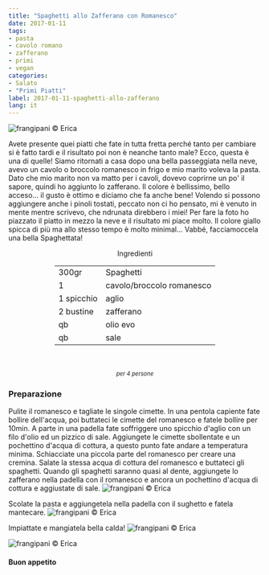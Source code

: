 ```yaml
---
title: "Spaghetti allo Zafferano con Romanesco"
date: 2017-01-11
tags:
- pasta
- cavolo romano
- zafferano
- primi
- vegan
categories:
- Salato
- "Primi Piatti"
label: 2017-01-11-spaghetti-allo-zafferano
lang: it
---
```

![](header.jpg "frangipani © Erica")

Avete presente quei piatti che fate in tutta fretta perché tanto per cambiare si è fatto tardi e il risultato poi non è neanche tanto male? Ecco, questa è una di quelle! Siamo ritornati a casa dopo una bella passeggiata nella neve, avevo un cavolo o broccolo romanesco in frigo e mio marito voleva la pasta. Dato che mio marito non va matto per i cavoli, dovevo coprirne un po' il sapore, quindi ho aggiunto lo zafferano. Il colore è bellissimo, bello acceso... il gusto è ottimo e diciamo che fa anche bene! Volendo si possono aggiungere anche i pinoli tostati, peccato non ci ho pensato, mi è venuto in mente mentre scrivevo, che ndrunata direbbero i miei! Per fare la foto ho piazzato il piatto in mezzo la neve e il risultato mi piace molto. Il colore giallo spicca di più ma allo stesso tempo è molto minimal... Vabbé, facciamoccela una bella Spaghettata!

<div id="wrapper" style="text-align: center">
  <div id="yourdiv" style="display: inline-block;">
    <div class="ingredients">
      <div class="ingredients-title">Ingredienti</div>
      <table>
        <tbody>
          <tr>
            <td>300gr</td>
            <td>Spaghetti</td>
          </tr>
          <tr>
            <td>1</td>
            <td>cavolo/broccolo romanesco</td>
          </tr>
          <tr>
            <td>1 spicchio</td>
            <td>aglio</td>
          </tr>
          <tr>
            <td>2 bustine</td>
            <td>zafferano</td>
          </tr>
          <tr>
            <td>qb</td>
            <td>olio evo</td>
          </tr>
          <tr>
            <td>qb</td>
            <td>sale</td>
          </tr>
        </tbody>
      </table>
      <br></br>
      <i class="pull-right" style="font-size: 80%;">per 4 persone</i>
    </div>
  </div>
</div>


<h3>
  <font color="grey">
    <i class="fa-solid fa-gears"></i>
  </font> Preparazione
</h3>

Pulite il romanesco e tagliate le singole cimette. In una pentola capiente fate bollire dell'acqua, poi buttateci le cimette del romanesco e fatele bollire per 10min. A parte in una padella fate soffriggere uno spicchio d'aglio con un filo d'olio ed un pizzico di sale. Aggiungete le cimette sbollentate e un pochettino d'acqua di cottura, a questo punto fate andare a temperatura minima. Schiacciate una piccola parte del romanesco per creare una cremina. Salate la stessa acqua di cottura del romanesco e buttateci gli spaghetti. Quando gli spaghetti saranno quasi al dente, aggiungete lo zafferano nella padella con il romanesco e ancora un pochettino d'acqua di cottura e aggiustate di sale.
![](sughetto.jpg "frangipani © Erica")

Scolate la pasta e aggiungetela nella padella con il sughetto e fatela mantecare.
![](mantecare.jpg "frangipani © Erica")

Impiattate e mangiatela bella calda!
![](risultato1.jpg "frangipani © Erica")

![](risultato2.jpg "frangipani © Erica")


<h4>Buon appetito
  <font color="red">
    <i class="fa-regular fa-face-smile"></i>
  </font>
</h4>
